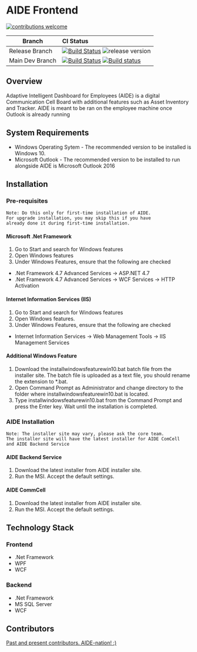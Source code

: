 # AIDE Frontend
[![contributions welcome](https://img.shields.io/badge/contributions-welcome-brightgreen.svg?style=flat)](https://github.com/dwyl/esta/issues) 

| Branch  |  CI Status   |
|---|:---|
| Release Branch  | [![Build Status](https://dev.azure.com/rsx-labs/aide/_apis/build/status/manual-build?branchName=release)](https://dev.azure.com/rsx-labs/aide/_build/latest?definitionId=4&branchName=release)  ![release version](https://img.shields.io/badge/release%20version-3.3.4.0-blue)|
| Main Dev Branch | [![Build Status](https://dev.azure.com/rsx-labs/aide/_apis/build/status/rsx-labs.aide-frontend?branchName=master)](https://dev.azure.com/rsx-labs/aide/_build/latest?definitionId=1&branchName=master) [![Build status](https://ci.appveyor.com/api/projects/status/kth1cyh42tqy11vb?svg=true)](https://ci.appveyor.com/project/trashvin/aide-frontend)  |


## Overview

Adaptive Intelligent Dashboard for Employees (AIDE) is a digital Communication Cell Board with additional features such as Asset Inventory and Tracker.
AIDE is meant to be ran on the employee machine once Outlook is already running

## System Requirements

- Windows Operating Sytem - The recommended version to be installed is Windows 10.
- Microsoft Outlook - The recommended version to be installed to run alongside AIDE is Microsoft Outlook 2016

## Installation

### Pre-requisites

```
Note: Do this only for first-time installation of AIDE. 
For upgrade installation, you may skip this if you have 
already done it during first-time installation.
```

#### Microsoft .Net Framework
1. Go to Start and search for Windows features
2. Open Windows features
3. Under Windows Features, ensure that the following are checked
- .Net Framework 4.7 Advanced Services -> ASP.NET 4.7
- .Net Framework 4.7 Advanced Services -> WCF Services -> HTTP Activation

#### Internet Information Services (IIS)
1. Go to Start and search for Windows features
2. Open Windows features.
3. Under Windows Features, ensure that the following are checked
- Internet Information Services -> Web Management Tools -> IIS Management Services

#### Additional Windows Feature
1. Download the installwindowsfeaturewin10.bat batch file from the installer site. The batch file is uploaded as a text file, you should rename the extension to *.bat. 
2. Open Command Prompt as Administrator and change directory to the folder where installwindowsfeaturewin10.bat is located.
3. Type installwindowsfeaturewin10.bat from the Command Prompt and press the Enter key. Wait until the installation is completed.

### AIDE Installation 

```
Note: The installer site may vary, please ask the core team. 
The installer site will have the latest installer for AIDE ComCell 
and AIDE Backend Service
```

#### AIDE Backend Service
1. Download the latest installer from AIDE installer site.
2. Run the MSI. Accept the default settings.

#### AIDE CommCell
1. Download the latest installer from AIDE installer site.
2. Run the MSI. Accept the default settings.

## Technology Stack

### Frontend
- .Net Framework
- WPF
- WCF

### Backend
- .Net Framework
- MS SQL Server
- WCF

## Contributors

[Past and present contributors. AIDE-nation! :)](https://github.com/rsx-labs/aide-frontend/graphs/contributors)
